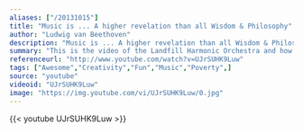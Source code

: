 ```yaml
---
aliases: ["/20131015"]
title: "Music is ... A higher revelation than all Wisdom & Philosophy"
author: "Ludwig van Beethoven"
description: "Music is ... A higher revelation than all Wisdom & Philosophy - Ludwig van Beethoven quotes from GetInspired365.com"
summary: "This is the video of the Landfill Harmonic Orchestra and how these children use 'rubbish' to create music."
referenceurl: "http://www.youtube.com/watch?v=UJrSUHK9Luw"
tags: ["Awesome","Creativity","Fun","Music","Poverty",]
source: "youtube"
videoid: "UJrSUHK9Luw"
image: "https://img.youtube.com/vi/UJrSUHK9Luw/0.jpg"
---
```


{{< youtube UJrSUHK9Luw >}}
